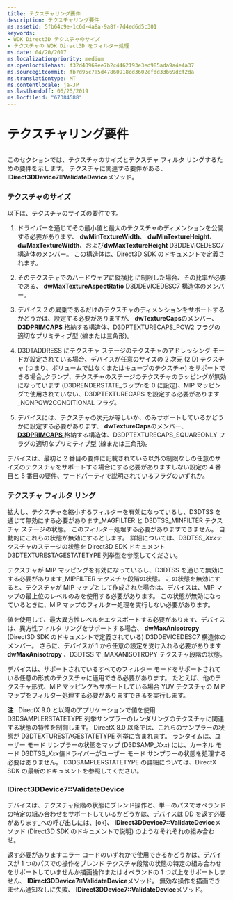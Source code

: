 ```yaml
---
title: テクスチャリング要件
description: テクスチャリング要件
ms.assetid: 5fb64c9e-1c6d-4a8a-9a8f-7d4ed6d5c301
keywords:
- WDK Direct3D テクスチャのサイズ
- テクスチャの WDK Direct3D をフィルター処理
ms.date: 04/20/2017
ms.localizationpriority: medium
ms.openlocfilehash: f32d40969ee7b2c4462193e3ed985ada9a4e4a37
ms.sourcegitcommit: fb7d95c7a5d47860918cd3602efdd33b69dcf2da
ms.translationtype: MT
ms.contentlocale: ja-JP
ms.lasthandoff: 06/25/2019
ms.locfileid: "67384588"
---
```

# <a name="texturing-requirements"></a>テクスチャリング要件


## <span id="ddk_texturing_requirements_gg"></span><span id="DDK_TEXTURING_REQUIREMENTS_GG"></span>


このセクションでは、テクスチャのサイズとテクスチャ フィルタ リングするための要件を示します。 テクスチャに関連する要件がある、 **IDirect3DDevice7::ValidateDevice**メソッド。

### <a name="span-idtexturesizesspanspan-idtexturesizesspantexture-sizes"></a><span id="texture_sizes"></span><span id="TEXTURE_SIZES"></span>テクスチャのサイズ

以下は、テクスチャのサイズの要件です。

1.  ドライバーを通じてその最小値と最大のテクスチャのディメンションを公開する必要があります、 **dwMinTextureWidth**、 **dwMinTextureHeight**、 **dwMaxTextureWidth**、および**dwMaxTextureHeight** D3DDEVICEDESC7 構造体のメンバー。 この構造体は、Direct3D SDK のドキュメントで定義されます。

2.  そのテクスチャでのハードウェアに縦横比 に制限した場合、その比率が必要である、 **dwMaxTextureAspectRatio** D3DDEVICEDESC7 構造体のメンバー。

3.  デバイス 2 の累乗であるだけのテクスチャのディメンションをサポートするかどうかは、設定する必要がありますが、 **dwTextureCaps**のメンバー、 [ **D3DPRIMCAPS** ](https://docs.microsoft.com/windows-hardware/drivers/ddi/content/d3dcaps/ns-d3dcaps-_d3dprimcaps)格納する構造体、D3DPTEXTURECAPS\_POW2 フラグの適切なプリミティブ型 (線または三角形)。

4.  D3DTADDRESS にテクスチャ ステージのテクスチャのアドレッシング モードが設定されている場合、デバイスが任意のサイズの 2 次元 (2 D) テクスチャ (つまり、ボリュームではなくまたはキューブのテクスチャ) をサポートできる場合\_クランプ、テクスチャのステージのテクスチャのラッピングが無効になっています (D3DRENDERSTATE\_ラップ*n*を 0 に設定)、MIP マッピングで使用されていない、D3DPTEXTURECAPS を設定する必要があります\_NONPOW2CONDITIONAL フラグ。

5.  デバイスには、テクスチャの次元が等しいか、のみサポートしているかどうかに設定する必要があります、 **dwTextureCaps**のメンバー、 [ **D3DPRIMCAPS** ](https://docs.microsoft.com/windows-hardware/drivers/ddi/content/d3dcaps/ns-d3dcaps-_d3dprimcaps)格納する構造体、D3DPTEXTURECAPS\_SQUAREONLY フラグの適切なプリミティブ型 (線または三角形)。

デバイスは、最初と 2 番目の要件に記載されている以外の制限なしの任意のサイズのテクスチャをサポートする場合にする必要がありますしない設定の 4 番目と 5 番目の要件、サードパーティで説明されているフラグのいずれか。

### <a name="span-idtexturefilteringspanspan-idtexturefilteringspantexture-filtering"></a><span id="texture_filtering"></span><span id="TEXTURE_FILTERING"></span>テクスチャ フィルタ リング

拡大し、テクスチャを縮小するフィルターを有効になっているし、D3DTSS を通じて無効にする必要があります\_MAGFILTER と D3DTSS\_MINFILTER テクスチャ ステージの状態。 このフィルター処理する必要がありますできません。 自動的にこれらの状態が無効にするとします。 詳細については、D3DTSS\_*Xxx*テクスチャのステージの状態を Direct3D SDK ドキュメント D3DTEXTURESTAGESTATETYPE 列挙型を参照してください。

テクスチャが MIP マッピングを有効になっているし、D3DTSS を通じて無効にする必要があります\_MIPFILTER テクスチャ段階の状態。 この状態を無効にすると、テクスチャが MIP マップとして作成された場合は、デバイスは、MIP マップの最上位のレベルのみを使用する必要があります。 この状態が無効になっているときに、MIP マップのフィルター処理を実行しない必要があります。

値を使用して、最大異方性レベルをエクスポートする必要があります、デバイスは、異方性フィルタ リングをサポートする場合、 **dwMaxAnisotropy** (Direct3D SDK のドキュメントで定義されている) D3DDEVICEDESC7 構造体のメンバー。 さらに、デバイスが 1 から任意の設定を受け入れる必要があります**dwMaxAnisotropy** 、D3DTSS で\_MAXANISOTROPY テクスチャ段階の状態。

デバイスは、サポートされているすべてのフィルター モードをサポートされている任意の形式のテクスチャに適用できる必要があります。 たとえば、他のテクスチャ形式、MIP マッピングもサポートしている場合 YUV テクスチャの MIP マップをフィルター処理する必要がありますできるを実行します。

**注**   DirectX 9.0 と以降のアプリケーションで値を使用 D3DSAMPLERSTATETYPE 列挙サンプラーのレンダリングのテクスチャに関連する状態の特性を制御します。 DirectX 8.0 以降では、これらのサンプラーの状態が D3DTEXTURESTAGESTATETYPE 列挙に含まれます。 ランタイムは、ユーザー モード サンプラーの状態をマップ (D3DSAMP\_*Xxx*) には、カーネル モード D3DTSS\_*Xxx*値ドライバーがユーザー モード サンプラーの状態を処理する必要はありません。 D3DSAMPLERSTATETYPE の詳細については、DirectX SDK の最新のドキュメントを参照してください。

 

### <a name="span-ididirect3ddevice7validatedevicespanspan-ididirect3ddevice7validatedevicespanidirect3ddevice7validatedevice"></a><span id="idirect3ddevice7_validatedevice"></span><span id="IDIRECT3DDEVICE7_VALIDATEDEVICE"></span>IDirect3DDevice7::ValidateDevice

デバイスは、テクスチャ段階の状態にブレンド操作と、単一のパスでオペランドの特定の組み合わせをサポートしているかどうかは、デバイスは DD を返す必要があります\_への呼び出しには、[ok]、 **IDirect3DDevice7::ValidateDevice**メソッド (Direct3D SDK のドキュメントで説明) のようなそれぞれの組み合わせ。

返す必要がありますエラー コードのいずれかで使用できるかどうかは、デバイスが 1 つのパスでの操作をブレンド テクスチャ段階の状態の特定の組み合わせをサポートしていませんか描画操作またはオペランドの 1 つ以上をサポートしません、 **IDirect3DDevice7::ValidateDevice**メソッド。 無効な操作を描画できません通知なしに失敗、 **IDirect3DDevice7::ValidateDevice**メソッド。

 

 





